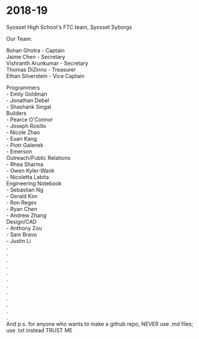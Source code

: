 # 2018-19
Syosset High School's FTC team, Syosset Syborgs  


Our Team:  

Rohan Ghotra - Captain   
Jaime Chen - Secretary  
Vishranth Arunkumar - Secretary  
Thomas DiZinno - Treasurer  
Ethan Silverstein - Vice Captain 

Programmers  
\- Emily Goldman  
\- Jonathan Debel  
\- Shashank Singal  
Builders  
\- Pearce O'Connor  
\- Joseph Rosillo  
\- Nicole Zhao  
\- Euan Kang  
\- Piotr Galanek  
\- Emerson  
Outreach/Public Relations  
\- Rhea Sharma  
\- Owen Kyler-Wank  
\- Nicoletta Labita  
Engineering Notebook  
\- Sebastian Ng  
\- Gerald Kim  
\- Ron Regev  
\- Ryan Chen  
\- Andrew Zhang  
Design/CAD  
\- Anthony Zou  
\- Sam Bravo  
\- Justin Li                      
.  
.  
.  
.  
.  
.  
.  
.  
.  
.  
.  
.  
And p.s. for anyone who wants to make a github repo, NEVER use .md files; use .txt instead TRUST ME
